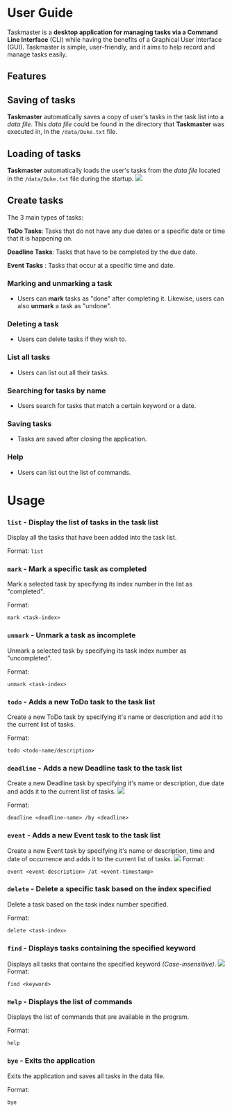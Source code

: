 # User Guide
Taskmaster is a **desktop application for managing tasks via a Command Line Interface** (CLI) while having the
benefits of a Graphical User Interface (GUI). Taskmaster is simple, user-friendly, and it aims to help record and
manage tasks easily.

## Features

## Saving of tasks
**Taskmaster** automatically saves a copy of user's tasks in the task list into a *data file*.
This *data file* could be found in the directory that **Taskmaster** was executed in, in the
`/data/Duke.txt` file.

## Loading of tasks
**Taskmaster** automatically loads the user's tasks from the *data file* located in the
`/data/Duke.txt` file during the startup.
![](/docs/assets/load.png)

## Create tasks
The 3 main types of tasks:

**ToDo Tasks**: Tasks that do not have any due dates or a specific date or time that it is happening on.

**Deadline Tasks**: Tasks that have to be completed by the due date.

**Event Tasks** : Tasks that occur at a specific time and date.

### Marking and unmarking a task
- Users can **mark** tasks as "done" after completing it. Likewise, users can also **unmark** a task as "undone".

### Deleting a task
- Users can delete tasks if they wish to.

### List all tasks
- Users can list out all their tasks.

### Searching for tasks by name
- Users search for tasks that match a certain keyword or a date.

### Saving tasks
- Tasks are saved after closing the application.

### Help
- Users can list out the list of commands.


# Usage
### `list` - Display the list of tasks in the task list
Display all the tasks that have been added into the task list.

Format:
`list`

### `mark` - Mark a specific task as completed

Mark a selected task by specifying its index number in the list as "completed".

Format:

`mark <task-index>`

### `unmark` - Unmark a task as incomplete

Unmark a selected task by specifying its task index number as "uncompleted".

Format:

`unmark <task-index>`

### `todo` - Adds a new **ToDo** task to the task list

Create a new ToDo task by specifying it's name or description and add it to the current list of tasks.

Format:

`todo <todo-name/description>`

### `deadline` - Adds a new **Deadline** task to the task list

Create a new Deadline task by specifying it's name or description, due date and adds it to the current list of tasks.
![](/docs/assets/deadline.png)

Format:

`deadline <deadline-name> /by <deadline>`

### `event` - Adds a new **Event** task to the task list

Create a new Event task by specifying it's name or description, time and date of occurrence and adds it to the current list of tasks.
![](/docs/assets/event.png)
Format:

`event <event-description> /at <event-timestamp>`


### `delete` - Delete a specific task based on the index specified

Delete a task based on the task index number specified.

Format:

`delete <task-index>`

### `find` - Displays tasks containing the specified keyword

Displays all tasks that contains the specified keyword *(Case-insensitive)*.
![](/docs/assets/find.png)
Format:

`find <keyword>`

### `Help` - Displays the list of commands

Displays the list of commands that are available in the program.

Format:

`help`


### `bye` - Exits the application

Exits the application and saves all tasks in the data file.

Format:

`bye`
